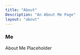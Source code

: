 ```yaml
---
title: "About"
Description: "An About Me Page"
layout: "about"
---
```


### Me
About Me Placeholder
